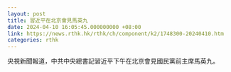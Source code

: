 ```yaml
---
layout: post
title: 習近平在北京會見馬英九
date: 2024-04-10 16:05:45.000000000 +08:00
link: https://news.rthk.hk/rthk/ch/component/k2/1748300-20240410.htm
categories: rthk
---
```


央視新聞報道，中共中央總書記習近平下午在北京會見國民黨前主席馬英九。

